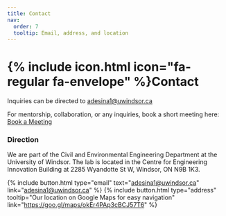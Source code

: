 ```yaml
---
title: Contact
nav:
  order: 7
  tooltip: Email, address, and location
---
```


# {% include icon.html icon="fa-regular fa-envelope" %}Contact

Inquiries can be directed to [adesina1@uwindsor.ca](mailto:adesina1@uwindsor.ca)

For mentorship, collaboration, or any inquiries, book a short meeting here: [Book a Meeting](https://calendly.com/yemiadesina)

### Direction
We are part of the Civil and Environmental Engineering Department at the University of Windsor. The lab is located in the Centre for Engineering Innovation Building at 2285 Wyandotte St W, Windsor, ON N9B 1K3.


{%
  include button.html
  type="email"
  text="adesina1@uwindsor.ca"
  link="adesina1@uwindsor.ca"
%}
{%
  include button.html
  type="address"
  tooltip="Our location on Google Maps for easy navigation"
  link="https://goo.gl/maps/okEr4PAp3cBCJ57T6"
%}
